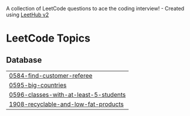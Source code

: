 A collection of LeetCode questions to ace the coding interview! - Created using [LeetHub v2](https://github.com/arunbhardwaj/LeetHub-2.0)
<!---LeetCode Topics Start-->
# LeetCode Topics
## Database
|  |
| ------- |
| [0584-find-customer-referee](https://github.com/shibam-maity/DSA/tree/master/0584-find-customer-referee) |
| [0595-big-countries](https://github.com/shibam-maity/DSA/tree/master/0595-big-countries) |
| [0596-classes-with-at-least-5-students](https://github.com/shibam-maity/DSA/tree/master/0596-classes-with-at-least-5-students) |
| [1908-recyclable-and-low-fat-products](https://github.com/shibam-maity/DSA/tree/master/1908-recyclable-and-low-fat-products) |
<!---LeetCode Topics End-->